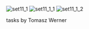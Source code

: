 ![set11_1](https://user-images.githubusercontent.com/34938878/36493863-dbb778e0-1730-11e8-9f78-45eff16faa74.PNG)
![set11_1_1](https://user-images.githubusercontent.com/34938878/36493864-dbd8f81c-1730-11e8-8d31-6db7fe32774d.PNG)
![set11_1_2](https://user-images.githubusercontent.com/34938878/36493865-dbff02fa-1730-11e8-8628-395601989f71.PNG)

tasks by Tomasz Werner




